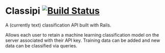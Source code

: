 # Classipi [![Build Status](https://travis-ci.org/Coolnesss/classipi.svg?branch=master)](https://travis-ci.org/Coolnesss/classipi)

A (currently text) classification API built with Rails.

Allows each user to retain a machine learning classification model on the server associated with their API key. Training data can be added and new data can be classified via queries.

